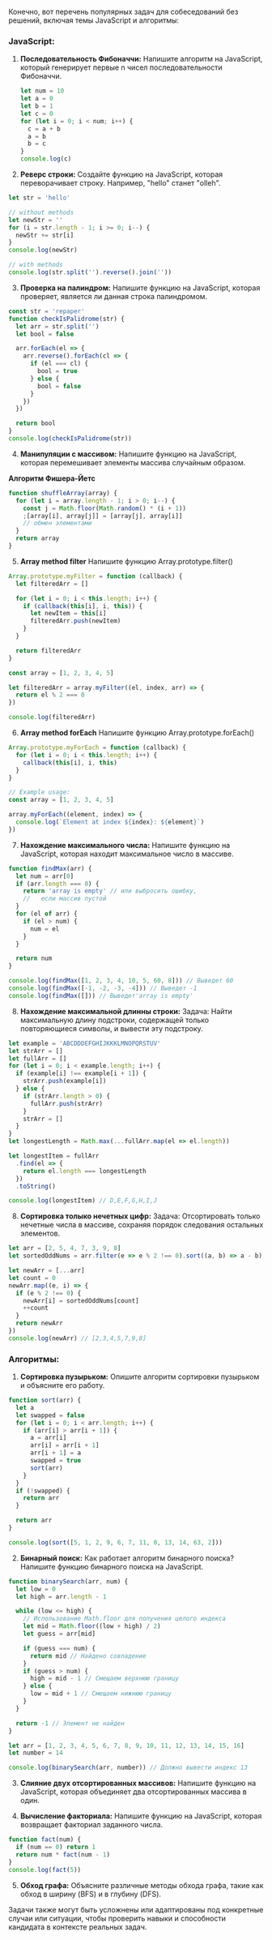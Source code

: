 Конечно, вот перечень популярных задач для собеседований без решений, включая темы JavaScript и алгоритмы:

### JavaScript:

1. **Последовательность Фибоначчи:**
   Напишите алгоритм на JavaScript, который генерирует первые n чисел последовательности Фибоначчи.

   ```javascript
   let num = 10
   let a = 0
   let b = 1
   let c = 0
   for (let i = 0; i < num; i++) {
     c = a + b
     a = b
     b = c
   }
   console.log(c)
   ```

2. **Реверс строки:**
   Создайте функцию на JavaScript, которая переворачивает строку. Например, "hello" станет "olleh".

```javascript
let str = 'hello'

// without methods
let newStr = ''
for (i = str.length - 1; i >= 0; i--) {
  newStr += str[i]
}
console.log(newStr)

// with methods
console.log(str.split('').reverse().join(''))
```

3. **Проверка на палиндром:**
   Напишите функцию на JavaScript, которая проверяет, является ли данная строка палиндромом.

```javascript
const str = 'repaper'
function checkIsPalidrome(str) {
  let arr = str.split('')
  let bool = false

  arr.forEach(el => {
    arr.reverse().forEach(cl => {
      if (el === cl) {
        bool = true
      } else {
        bool = false
      }
    })
  })

  return bool
}
console.log(checkIsPalidrome(str))
```

4. **Манипуляции с массивом:**
   Напишите функцию на JavaScript, которая перемешивает элементы массива случайным образом.

**Алгоритм Фишера-Йетс**

```javascript
function shuffleArray(array) {
  for (let i = array.length - 1; i > 0; i--) {
    const j = Math.floor(Math.random() * (i + 1))
    ;[array[i], array[j]] = [array[j], array[i]]
    // обмен элементами
  }
  return array
}
```

5. **Array method filter**
   Напишите функцию Array.prototype.filter()

```javascript
Array.prototype.myFilter = function (callback) {
  let filteredArr = []

  for (let i = 0; i < this.length; i++) {
    if (callback(this[i], i, this)) {
      let newItem = this[i]
      filteredArr.push(newItem)
    }
  }

  return filteredArr
}

const array = [1, 2, 3, 4, 5]

let filteredArr = array.myFilter((el, index, arr) => {
  return el % 2 === 0
})

console.log(filteredArr)
```

6. **Array method forEach**
   Напишите функцию Array.prototype.forEach()

```javascript
Array.prototype.myForEach = function (callback) {
  for (let i = 0; i < this.length; i++) {
    callback(this[i], i, this)
  }
}

// Example usage:
const array = [1, 2, 3, 4, 5]

array.myForEach((element, index) => {
  console.log(`Element at index ${index}: ${element}`)
})
```

7. **Нахождение максимального числа:**
   Напишите функцию на JavaScript, которая находит максимальное число в массиве.

```javascript
function findMax(arr) {
  let num = arr[0]
  if (arr.length === 0) {
    return 'array is empty' // или выбросить ошибку,
    //   если массив пустой
  }
  for (el of arr) {
    if (el > num) {
      num = el
    }
  }

  return num
}

console.log(findMax([1, 2, 3, 4, 10, 5, 60, 8])) // Выведет 60
console.log(findMax([-1, -2, -3, -4])) // Выведет -1
console.log(findMax([])) // Выведет'array is empty'
```

8. **Нахождение максимальной длинны строки:**
   Задача: Найти максимальную длину подстроки, содержащей только повторяющиеся символы, и вывести эту подстроку.

```javascript
let example = 'ABCDDDEFGHIJKKKLMNOPQRSTUV'
let strArr = []
let fullArr = []
for (let i = 0; i < example.length; i++) {
  if (example[i] !== example[i + 1]) {
    strArr.push(example[i])
  } else {
    if (strArr.length > 0) {
      fullArr.push(strArr)
    }
    strArr = []
  }
}
let longestLength = Math.max(...fullArr.map(el => el.length))

let longestItem = fullArr
  .find(el => {
    return el.length === longestLength
  })
  .toString()

console.log(longestItem) // D,E,F,G,H,I,J
```

8. **Сортировка толыко нечетных цифр:**
   Задача: Отсортировать только нечетные числа в массиве, сохраняя порядок следования остальных элементов.

```javascript
let arr = [2, 5, 4, 7, 3, 9, 8]
let sortedOddNums = arr.filter(e => e % 2 !== 0).sort((a, b) => a - b)

let newArr = [...arr]
let count = 0
newArr.map((e, i) => {
  if (e % 2 !== 0) {
    newArr[i] = sortedOddNums[count]
    ++count
  }
  return newArr
})
console.log(newArr) // [2,3,4,5,7,9,8]
```

### Алгоритмы:

1. **Сортировка пузырьком:**
   Опишите алгоритм сортировки пузырьком и объясните его работу.

```javascript
function sort(arr) {
  let a
  let swapped = false
  for (let i = 0; i < arr.length; i++) {
    if (arr[i] > arr[i + 1]) {
      a = arr[i]
      arr[i] = arr[i + 1]
      arr[i + 1] = a
      swapped = true
      sort(arr)
    }
  }
  if (!swapped) {
    return arr
  }

  return arr
}

console.log(sort([5, 1, 2, 9, 6, 7, 11, 0, 13, 14, 63, 2]))
```

2. **Бинарный поиск:**
   Как работает алгоритм бинарного поиска? Напишите функцию бинарного поиска на JavaScript.

```javascript
function binarySearch(arr, num) {
  let low = 0
  let high = arr.length - 1

  while (low <= high) {
    // Использование Math.floor для получения целого индекса
    let mid = Math.floor((low + high) / 2)
    let guess = arr[mid]

    if (guess === num) {
      return mid // Найдено совпадение
    }
    if (guess > num) {
      high = mid - 1 // Смещаем верхнюю границу
    } else {
      low = mid + 1 // Смещаем нижнюю границу
    }
  }

  return -1 // Элемент не найден
}

let arr = [1, 2, 3, 4, 5, 6, 7, 8, 9, 10, 11, 12, 13, 14, 15, 16]
let number = 14

console.log(binarySearch(arr, number)) // Должно вывести индекс 13
```

3. **Слияние двух отсортированных массивов:**
   Напишите функцию на JavaScript, которая объединяет два отсортированных массива в один.

4. **Вычисление факториала:**
   Напишите функцию на JavaScript, которая возвращает факториал заданного числа.

```javascript
function fact(num) {
  if (num == 0) return 1
  return num * fact(num - 1)
}
console.log(fact(5))
```

5. **Обход графа:**
   Объясните различные методы обхода графа, такие как обход в ширину (BFS) и в глубину (DFS).

Задачи также могут быть усложнены или адаптированы под конкретные случаи или ситуации, чтобы проверить навыки и способности кандидата в контексте реальных задач.

```

```
